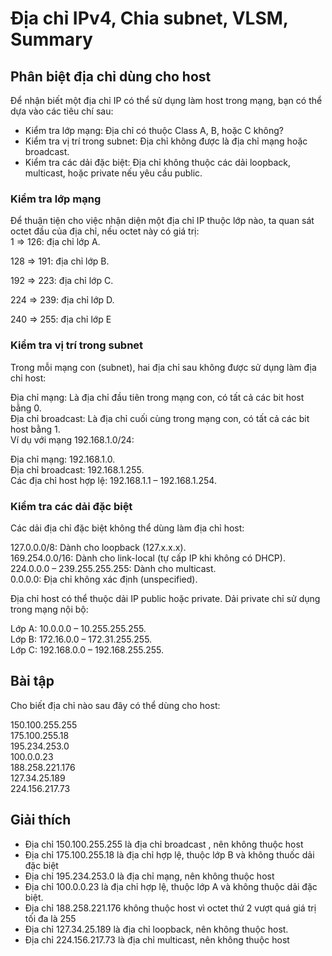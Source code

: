 # Địa chỉ IPv4, Chia subnet, VLSM, Summary #
## Phân biệt địa chỉ dùng cho host ## 
Để nhận biết một địa chỉ IP có thể sử dụng làm host trong mạng, bạn có thể dựa vào các tiêu chí sau:  
- Kiểm tra lớp mạng: Địa chỉ có thuộc Class A, B, hoặc C không?  
- Kiểm tra vị trí trong subnet: Địa chỉ không được là địa chỉ mạng hoặc broadcast.  
- Kiểm tra các dải đặc biệt: Địa chỉ không thuộc các dải loopback, multicast, hoặc private nếu yêu cầu public.
### Kiểm tra lớp mạng ###
Để thuận tiện cho việc nhận diện một địa chỉ IP thuộc lớp nào, ta quan sát octet đầu của địa chỉ, nếu octet này có giá trị:  
1 => 126:       địa chỉ lớp A.

128 => 191:     địa chỉ lớp B.

192 => 223:     địa chỉ lớp C.

224 => 239:     địa chỉ lớp D.

240 => 255:     địa chỉ lớp E
### Kiểm tra vị trí trong subnet ###
Trong mỗi mạng con (subnet), hai địa chỉ sau không được sử dụng làm địa chỉ host:

Địa chỉ mạng: Là địa chỉ đầu tiên trong mạng con, có tất cả các bit host bằng 0.  
Địa chỉ broadcast: Là địa chỉ cuối cùng trong mạng con, có tất cả các bit host bằng 1.  
Ví dụ với mạng 192.168.1.0/24:

Địa chỉ mạng: 192.168.1.0.  
Địa chỉ broadcast: 192.168.1.255.  
Các địa chỉ host hợp lệ: 192.168.1.1 – 192.168.1.254.  
### Kiểm tra các dải đặc biệt ###
Các dải địa chỉ đặc biệt không thể dùng làm địa chỉ host:

127.0.0.0/8: Dành cho loopback (127.x.x.x).  
169.254.0.0/16: Dành cho link-local (tự cấp IP khi không có DHCP).  
224.0.0.0 – 239.255.255.255: Dành cho multicast.  
0.0.0.0: Địa chỉ không xác định (unspecified).  

Địa chỉ host có thể thuộc dải IP public hoặc private. Dải private chỉ sử dụng trong mạng nội bộ:

Lớp A: 10.0.0.0 – 10.255.255.255.  
Lớp B: 172.16.0.0 – 172.31.255.255.  
Lớp C: 192.168.0.0 – 192.168.255.255.  
## Bài tập ##
Cho biết địa chỉ nào sau đây có thể dùng cho host:

150.100.255.255  
175.100.255.18  
195.234.253.0  
100.0.0.23  
188.258.221.176  
127.34.25.189  
224.156.217.73  
## Giải thích ##
- Địa chỉ 150.100.255.255 là địa chỉ broadcast , nên không thuộc host  
- Địa chỉ 175.100.255.18 là địa chỉ hợp lệ, thuộc lớp B và không thuốc dải đặc biệt  
- Địa chỉ 195.234.253.0 là địa chỉ mạng, nên không thuộc host  
- Địa chỉ 100.0.0.23 là địa chỉ hợp lệ, thuộc lớp A và không thuộc dải đặc biệt.  
- Địa chỉ 188.258.221.176 không thuộc host vì octet thứ 2 vượt quá giá trị tối đa là 255  
- Địa chỉ 127.34.25.189 là địa chỉ loopback, nên không thuộc
host.
- Địa chỉ 224.156.217.73 là địa chỉ multicast, nên không thuộc host
